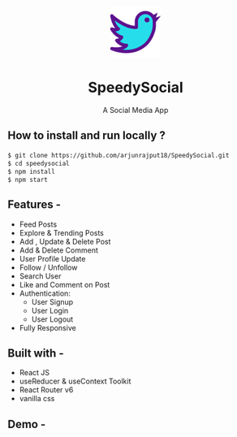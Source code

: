 <div align="center">
  <img src="src/assets/twitter.png" height="100" width="100" alt="logo"/>
  
# SpeedySocial
  A Social Media App 
</div>

## **How to install and run locally ?**

```
$ git clone https://github.com/arjunrajput18/SpeedySocial.git
$ cd speedysocial
$ npm install
$ npm start
```
## **Features -**

- Feed Posts
- Explore & Trending Posts
- Add , Update & Delete Post
- Add  & Delete Comment
- User Profile Update
- Follow / Unfollow
- Search User
- Like and Comment on Post
- Authentication:
  - User Signup
  - User Login
  - User Logout
 - Fully Responsive

## **Built with -**

- React JS
- useReducer  & useContext Toolkit 
- React Router v6
- vanilla css

## **Demo -**